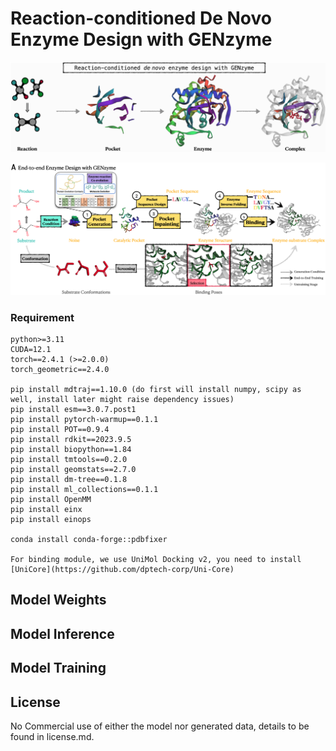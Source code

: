 # Reaction-conditioned De Novo Enzyme Design with GENzyme

![genzyme](./image/genzyme.jpg)

![workflow](./image/workflow.jpg)


### Requirement
```
python>=3.11
CUDA=12.1
torch==2.4.1 (>=2.0.0)
torch_geometric==2.4.0

pip install mdtraj==1.10.0 (do first will install numpy, scipy as well, install later might raise dependency issues)
pip install esm==3.0.7.post1
pip install pytorch-warmup==0.1.1
pip install POT==0.9.4
pip install rdkit==2023.9.5
pip install biopython==1.84
pip install tmtools==0.2.0
pip install geomstats==2.7.0
pip install dm-tree==0.1.8
pip install ml_collections==0.1.1
pip install OpenMM
pip install einx
pip install einops

conda install conda-forge::pdbfixer

For binding module, we use UniMol Docking v2, you need to install [UniCore](https://github.com/dptech-corp/Uni-Core)
```
## Model Weights

## Model Inference

## Model Training

## License
No Commercial use of either the model nor generated data, details to be found in license.md.
